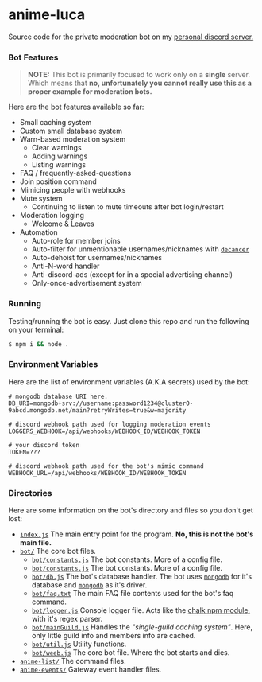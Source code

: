 # anime-luca
Source code for the private moderation bot on my [personal discord server.](https://discord.gg/CQTSjVea8e)

### Bot Features
> **NOTE:**
> This bot is primarily focused to work only on a __single__ server. Which means that **no, unfortunately you cannot really use this as a proper example for moderation bots.**

Here are the bot features available so far:
- Small caching system
- Custom small database system
- Warn-based moderation system
	- Clear warnings
	- Adding warnings
	- Listing warnings
- FAQ \/ frequently-asked-questions
- Join position command
- Mimicing people with webhooks
- Mute system
	- Continuing to listen to mute timeouts after bot login/restart
- Moderation logging
	- Welcome & Leaves
- Automation
	- Auto-role for member joins
	- Auto-filter for unmentionable usernames/nicknames with [`decancer`](https://npm.im/decancer)
	- Auto-dehoist for usernames/nicknames
	- Anti-N-word handler
	- Anti-discord-ads (except for in a special advertising channel)
	- Only-once-advertisement system

### Running
Testing/running the bot is easy. Just clone this repo and run the following on your terminal:
```bash
$ npm i && node .
```

### Environment Variables
Here are the list of environment variables (A.K.A secrets) used by the bot:
```
# mongodb database URI here.
DB_URI=mongodb+srv://username:password1234@cluster0-9abcd.mongodb.net/main?retryWrites=true&w=majority

# discord webhook path used for logging moderation events
LOGGERS_WEBHOOK=/api/webhooks/WEBHOOK_ID/WEBHOOK_TOKEN

# your discord token
TOKEN=???

# discord webhook path used for the bot's mimic command
WEBHOOK_URL=/api/webhooks/WEBHOOK_ID/WEBHOOK_TOKEN
```

### Directories
Here are some information on the bot's directory and files so you don't get lost:
- [`index.js`](https://github.com/vierofernando/anime-luca/blob/main/index.js) The main entry point for the program. **No, this is not the bot's main file.**
- [`bot/`](https://github.com/vierofernando/anime-luca/tree/main/bot) The core bot files.
	- [`bot/constants.js`](https://github.com/vierofernando/anime-luca/blob/main/bot/weeb.js) The bot constants. More of a config file.
	- [`bot/constants.js`](https://github.com/vierofernando/anime-luca/blob/main/bot/constants.js) The bot constants. More of a config file.
	- [`bot/db.js`](https://github.com/vierofernando/anime-luca/blob/main/bot/db.js) The bot's database handler. The bot uses [`mongodb`](https://mongodb.com/) for it's database and [`mongodb`](https://npm.im/mongodb) as it's driver.
	- [`bot/faq.txt`](https://github.com/vierofernando/anime-luca/blob/main/bot/faq.txt) The main FAQ file contents used for the bot's faq command.
	- [`bot/logger.js`](https://github.com/vierofernando/anime-luca/blob/main/bot/logger.js) Console logger file. Acts like the [chalk npm module.](https://npm.im/chalk) with it's regex parser.
	- [`bot/mainGuild.js`](https://github.com/vierofernando/anime-luca/blob/main/bot/mainGuild.js) Handles the *"single-guild caching system"*. Here, only little guild info and members info are cached.
	- [`bot/util.js`](https://github.com/vierofernando/anime-luca/blob/main/bot/util.js) Utility functions.
	- [`bot/weeb.js`](https://github.com/vierofernando/anime-luca/blob/main/bot/weeb.js) The core bot file. Where the bot starts and dies.
- [`anime-list/`](https://github.com/vierofernando/anime-luca/tree/main/anime-list) The command files.
- [`anime-events/`](https://github.com/vierofernando/anime-luca/tree/main/anime-list) Gateway event handler files.